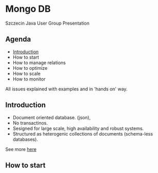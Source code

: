 # Mongo DB
Szczecin Java User Group Presentation

## Agenda
* [Introduction](#introduction)
* How to start
* How to manage relations
* How to optimize
* How to scale
* How to monitor

All issues explained with examples and in 'hands on' way.

## Introduction
* Document oriented database. (json),
* No transactinos.
* Sesigned for large scale, high availability and robust systems.
* Structured as heterogenic collections of documents (schema-less databases).

See more [here](http://www.mongodb.org/display/DOCS/Introduction)

## How to start